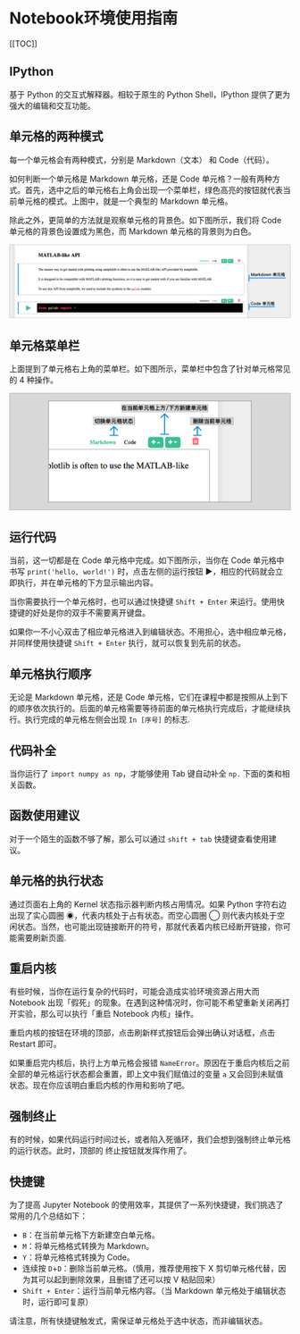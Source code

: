 # Notebook环境使用指南
[[TOC]]

## IPython
基于 Python 的交互式解释器。相较于原生的 Python Shell，IPython 提供了更为强大的编辑和交互功能。

## 单元格的两种模式
每一个单元格会有两种模式，分别是 Markdown（文本） 和 Code（代码）。

如何判断一个单元格是 Markdown 单元格，还是 Code 单元格？一般有两种方式。首先，选中之后的单元格右上角会出现一个菜单栏，绿色高亮的按钮就代表当前单元格的模式。上图中，就是一个典型的 Markdown 单元格。

除此之外，更简单的方法就是观察单元格的背景色。如下图所示，我们将 Code 单元格的背景色设置成为黑色，而 Markdown 单元格的背景则为白色。

![输入图片描述](./images/20220218140954.png)

## 单元格菜单栏
上面提到了单元格右上角的菜单栏。如下图所示，菜单栏中包含了针对单元格常见的 4 种操作。

![输入图片描述](./images/20220218141205.png)

## 运行代码
当前，这一切都是在 Code 单元格中完成。如下图所示，当你在 Code 单元格中书写 `print('hello, world!')` 时，点击左侧的运行按钮 ▶，相应的代码就会立即执行，并在单元格的下方显示输出内容。

当你需要执行一个单元格时，也可以通过快捷键 `Shift + Enter` 来运行。使用快捷键的好处是你的双手不需要离开键盘。

如果你一不小心双击了相应单元格进入到编辑状态。不用担心，选中相应单元格，并同样使用快捷键 `Shift + Enter` 执行，就可以恢复到先前的状态。

## 单元格执行顺序
无论是 Markdown 单元格，还是 Code 单元格，它们在课程中都是按照从上到下的顺序依次执行的。后面的单元格需要等待前面的单元格执行完成后，才能继续执行。执行完成的单元格左侧会出现 `In [序号]` 的标志.

## 代码补全
当你运行了 `import numpy as np`，才能够使用 Tab 键自动补全 `np.` 下面的类和相关函数。

## 函数使用建议
对于一个陌生的函数不够了解，那么可以通过 `shift + tab` 快捷键查看使用建议。

## 单元格的执行状态
通过页面右上角的 Kernel 状态指示器判断内核占用情况。如果 Python 字符右边出现了实心圆圈 ◉，代表内核处于占有状态。而空心圆圈 ◯ 则代表内核处于空闲状态。当然，也可能出现链接断开的符号，那就代表着内核已经断开链接，你可能需要刷新页面.

## 重启内核
有些时候，当你在运行复杂的代码时，可能会造成实验环境资源占用大而 Notebook 出现「假死」的现象。在遇到这种情况时，你可能不希望重新关闭再打开实验，那么可以执行「重启 Notebook 内核」操作。

重启内核的按钮在环境的顶部，点击刷新样式按钮后会弹出确认对话框，点击 Restart 即可。

如果重启完内核后，执行上方单元格会报错 `NameError`。原因在于重启内核后之前全部的单元格运行状态都会重置，即上文中我们赋值过的变量 `a` 又会回到未赋值状态。现在你应该明白重启内核的作用和影响了吧。

## 强制终止
有的时候，如果代码运行时间过长，或者陷入死循环，我们会想到强制终止单元格的运行状态。此时，顶部的 终止按钮就发挥作用了。

## 快捷键
为了提高 Jupyter Notebook 的使用效率，其提供了一系列快捷键，我们挑选了常用的几个总结如下：
-   `B`：在当前单元格下方新建空白单元格。
-   `M`：将单元格格式转换为 Markdown。
-   `Y`：将单元格格式转换为 Code。
-   连续按  `D`+`D`：删除当前单元格。（慎用，推荐使用按下 X 剪切单元格代替，因为其可以起到删除效果，且删错了还可以按 V 粘贴回来）
-   `Shift + Enter`：运行当前单元格内容。（当 Markdown 单元格处于编辑状态时，运行即可复原）

 请注意，所有快捷键触发式，需保证单元格处于选中状态，而非编辑状态。
